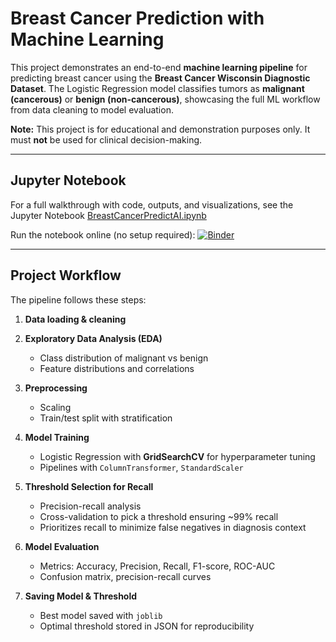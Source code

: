 # Breast Cancer Prediction with Machine Learning

This project demonstrates an end-to-end **machine learning pipeline** for predicting breast cancer using the **Breast Cancer Wisconsin Diagnostic Dataset**.
The Logistic Regression model classifies tumors as **malignant (cancerous)** or **benign (non-cancerous)**, showcasing the full ML workflow from data cleaning to model evaluation.

**Note:** This project is for educational and demonstration purposes only.
It must **not** be used for clinical decision-making.

---

## Jupyter Notebook

For a full walkthrough with code, outputs, and visualizations, see the
Jupyter Notebook [BreastCancerPredictAI.ipynb](BreastCancerPredictAI.ipynb)

Run the notebook online (no setup required):
[![Binder](https://mybinder.org/badge_logo.svg)](https://mybinder.org/v2/gh/MahbubAlam231/BreastCancerPredictAI/main?filepath=BreastCancerPredictAI.ipynb)

---

## Project Workflow

The pipeline follows these steps:

1. **Data loading & cleaning**

2. **Exploratory Data Analysis (EDA)**
   - Class distribution of malignant vs benign
   - Feature distributions and correlations

3. **Preprocessing**
   - Scaling
   - Train/test split with stratification

4. **Model Training**
   - Logistic Regression with **GridSearchCV** for hyperparameter tuning
   - Pipelines with `ColumnTransformer`, `StandardScaler`

5. **Threshold Selection for Recall**
   - Precision-recall analysis
   - Cross-validation to pick a threshold ensuring ~99% recall
   - Prioritizes recall to minimize false negatives in diagnosis context

6. **Model Evaluation**
   - Metrics: Accuracy, Precision, Recall, F1-score, ROC-AUC
   - Confusion matrix, precision-recall curves

7. **Saving Model & Threshold**
   - Best model saved with `joblib`
   - Optimal threshold stored in JSON for reproducibility
